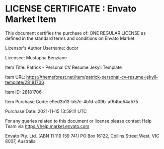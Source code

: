 LICENSE CERTIFICATE : Envato Market Item
==============================================

This document certifies the purchase of:
ONE REGULAR LICENSE
as defined in the standard terms and conditions on Envato Market.

Licensor's Author Username:
ducor

Licensee:
Mustapha  Benziane

Item Title:
Patrick - Personal CV Resume Jekyll Template

Item URL:
https://themeforest.net/item/patrick-personal-cv-resume-jekyll-template/28181706

Item ID:
28181706

Item Purchase Code:
e9ed3b13-b57e-4b1d-a09b-af64bd54a575

Purchase Date:
2021-11-15 13:59:11 UTC

For any queries related to this document or license please contact Help Team via https://help.market.envato.com

Envato Pty. Ltd. (ABN 11 119 159 741)
PO Box 16122, Collins Street West, VIC 8007, Australia


